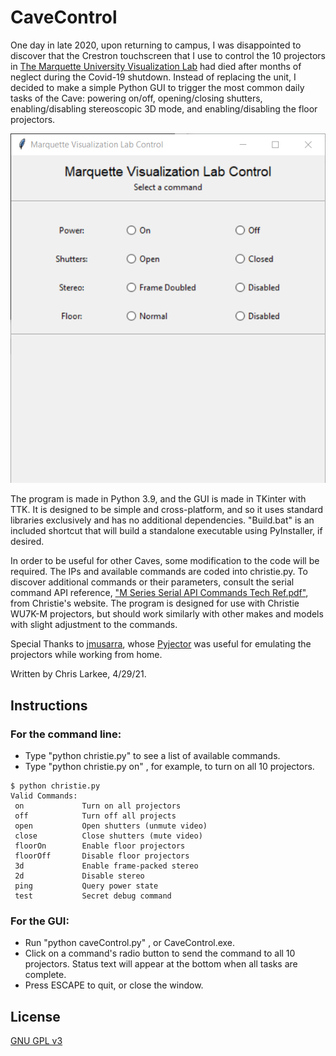 # CaveControl
 One day in late 2020, upon returning to campus, I was disappointed to discover that the Crestron touchscreen that I use to control the 10 projectors in [The Marquette University Visualization Lab](https://www.eng.mu.edu/vizlab/) had died after months of neglect during the Covid-19 shutdown. Instead of replacing the unit, I decided to make a simple Python GUI to trigger the most common daily tasks of the Cave: powering on/off, opening/closing shutters, enabling/disabling stereoscopic 3D mode, and enabling/disabling the floor projectors.
 
 ![Screenshot](screenshot.png "CaveControl Screenshot")

 The program is made in Python 3.9, and the GUI is made in TKinter with TTK. It is designed to be simple and cross-platform, and so it uses standard libraries exclusively and has no additional dependencies. "Build.bat" is an included shortcut that will build a standalone executable using PyInstaller, if desired.
 
 In order to be useful for other Caves, some modification to the code will be required. The IPs and available commands are coded into christie.py. To discover additional commands or their parameters, consult the serial command API reference, ["M Series Serial API Commands Tech Ref.pdf"](https://www.christiedigital.com/globalassets/resources/public/020-100224-11-christie-lit-tech-ref-m-series-serial-commands.pdf), from Christie's website. The program is designed for use with Christie WU7K-M projectors, but should work similarly with other makes and models with slight adjustment to the commands.
 
 Special Thanks to [jmusarra](https://github.com/jmusarra), whose [Pyjector](https://github.com/chrislarkee/Pyjector) was useful for emulating the projectors while working from home.
 
 Written by Chris Larkee, 4/29/21.

## Instructions

### For the command line:
- Type "python christie.py" to see a list of available commands.
- Type "python christie.py on" , for example, to turn on all 10 projectors.

```
$ python christie.py
Valid Commands:
 on             Turn on all projectors
 off            Turn off all projects
 open           Open shutters (unmute video)
 close          Close shutters (mute video)
 floorOn        Enable floor projectors
 floorOff       Disable floor projectors
 3d             Enable frame-packed stereo
 2d             Disable stereo
 ping           Query power state
 test           Secret debug command
```

### For the GUI:
- Run "python caveControl.py" , or CaveControl.exe. 
- Click on a command's radio button to send the command to all 10 projectors. Status text will appear at the bottom when all tasks are complete.
- Press ESCAPE to quit, or close the window.

## License
[GNU GPL v3](LICENSE.md)
